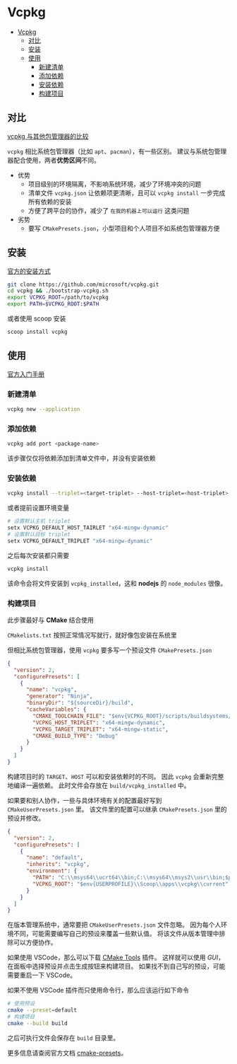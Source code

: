 # Vcpkg

- [Vcpkg](#vcpkg)
  - [对比](#对比)
  - [安装](#安装)
  - [使用](#使用)
    - [新建清单](#新建清单)
    - [添加依赖](#添加依赖)
    - [安装依赖](#安装依赖)
    - [构建项目](#构建项目)

## 对比
[vcpkg 与其他包管理器的比较](https://learn.microsoft.com/zh-cn/vcpkg/get_started/overview#vcpkg-compared-to-other-package-managers)

`vcpkg` 相比系统包管理器（比如 `apt`、`pacman`），有一些区别。
建议与系统包管理器配合使用，两者**优势区间**不同。

  - 优势
    - 项目级别的环境隔离，不影响系统环境，减少了环境冲突的问题
    - 清单文件 `vcpkg.json` 让依赖项更清晰，且可以 `vcpkg install` 一步完成所有依赖的安装
    - 方便了跨平台的协作，减少了 `在我的机器上可以运行` 这类问题
  - 劣势
    - 要写 `CMakePresets.json`，小型项目和个人项目不如系统包管理器方便

## 安装

[官方的安装方式](https://learn.microsoft.com/zh-cn/vcpkg/get_started/get-started#1---set-up-vcpkg)

```sh
git clone https://github.com/microsoft/vcpkg.git
cd vcpkg && ./bootstrap-vcpkg.sh
export VCPKG_ROOT=/path/to/vcpkg
export PATH=$VCPKG_ROOT:$PATH
```

或者使用 scoop 安装

```sh
scoop install vcpkg
```

## 使用

[官方入门手册](https://learn.microsoft.com/zh-cn/vcpkg/get_started/get-started#3---add-dependencies-and-project-files)

### 新建清单

```sh
vcpkg new --application
```

### 添加依赖

```sh
vcpkg add port <package-name>
```

该步骤仅仅将依赖添加到清单文件中，并没有安装依赖

### 安装依赖

```sh
vcpkg install --triplet=<target-triplet> --host-triplet=<host-triplet>
```

或者提前设置环境变量

```sh
# 设置默认主机 triplet
setx VCPKG_DEFAULT_HOST_TAIRLET "x64-mingw-dynamic"
# 设置默认目标 triplet
setx VCPKG_DEFAULT_TRIPLET "x64-mingw-dynamic"
```

之后每次安装都只需要

```sh
vcpkg install
```

该命令会将文件安装到 `vcpkg_installed`，这和 **nodejs** 的 `node_modules` 很像。

### 构建项目

此步骤最好与 **CMake** 结合使用

`CMakelists.txt` 按照正常情况写就行，就好像包安装在系统里

但相比系统包管理器，使用 `vcpkg` 要多写一个预设文件 `CMakePresets.json`

```json
{
  "version": 2,
  "configurePresets": [
    {
      "name": "vcpkg",
      "generator": "Ninja",
      "binaryDir": "${sourceDir}/build",
      "cacheVariables": {
        "CMAKE_TOOLCHAIN_FILE": "$env{VCPKG_ROOT}/scripts/buildsystems/vcpkg.cmake",
        "VCPKG_HOST_TRIPLET": "x64-mingw-dynamic",
        "VCPKG_TARGET_TRIPLET": "x64-mingw-static",
        "CMAKE_BUILD_TYPE": "Debug"
      }
    }
  ]
}
```

构建项目时的 `TARGET`、`HOST` 可以和安装依赖时的不同。
因此 `vcpkg` 会重新完整地编译一遍依赖。
此时文件会存放在 `build/vcpkg_installed` 中。

如果要和别人协作，一些与具体环境有关的配置最好写到 `CMakeUserPresets.json` 里。
该文件里的配置可以继承 `CMakePresets.json` 里的预设并修改。

```json
{
  "version": 2,
  "configurePresets": [
    {
      "name": "default",
      "inherits": "vcpkg",
      "environment": {
        "PATH": "C:\\msys64\\ucrt64\\bin;C:\\msys64\\msys2\\usr\\bin;$penv{PATH}",
        "VCPKG_ROOT": "$env{USERPROFILE}\\Scoop\\apps\\vcpkg\\current"
      }
    }
  ]
}
```

在版本管理系统中，通常要把 `CMakeUserPresets.json` 文件忽略。
因为每个人环境不同，可能需要编写自己的预设来覆盖一些默认值。
将该文件从版本管理中排除可以方便协作。

如果使用 VSCode，那么可以下载 [CMake Tools](https://marketplace.visualstudio.com/items?itemName=ms-vscode.cmake-tools) 插件。
这样就可以使用 *GUI*，在面板中选择预设并点击生成按钮来构建项目。
如果找不到自己写的预设，可能需要重启一下 VSCode。

如果不使用 VSCode 插件而只使用命令行，那么应该运行如下命令

```sh
# 使用预设
cmake --preset=default
# 构建项目
cmake --build build
```

之后可执行文件会保存在 `build` 目录里。

更多信息请查阅官方文档 [cmake-presets](https://cmake.org/cmake/help/latest/manual/cmake-presets.7.html)。